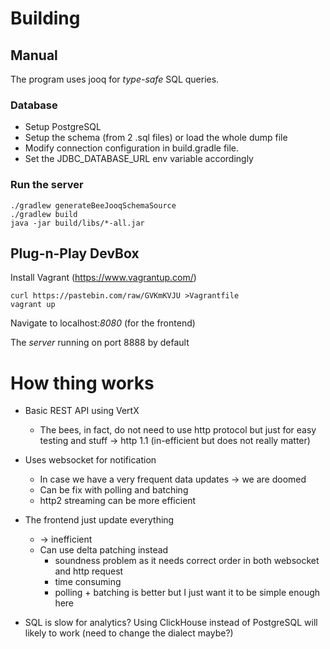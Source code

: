 # Building

## Manual
The program uses jooq for *type-safe* SQL queries.
### Database
* Setup PostgreSQL
* Setup the schema (from 2 .sql files) or load the whole dump file
* Modify connection configuration in build.gradle file.
* Set the JDBC_DATABASE_URL env variable accordingly
### Run the server
```
./gradlew generateBeeJooqSchemaSource
./gradlew build
java -jar build/libs/*-all.jar
```
## Plug-n-Play DevBox
Install Vagrant (https://www.vagrantup.com/)
```
curl https://pastebin.com/raw/GVKmKVJU >Vagrantfile
vagrant up
```
Navigate to localhost:*8080* (for the frontend)

The *server* running on port 8888 by default

# How thing works
* Basic REST API using VertX
    * The bees, in fact, do not need to use http protocol but
    just for easy testing and stuff -> http 1.1 (in-efficient but does
    not really matter)

* Uses websocket for notification
    * In case we have a very frequent data updates -> we are doomed
    * Can be fix with polling and batching
    * http2 streaming can be more efficient

* The frontend just update everything
    * -> inefficient
    * Can use delta patching instead
        * soundness problem as it needs correct order in both websocket
        and http request
        * time consuming
        * polling + batching is better but I just want it to be simple
        enough here

* SQL is slow for analytics? Using ClickHouse instead of PostgreSQL will
likely to work (need to change the dialect maybe?)
